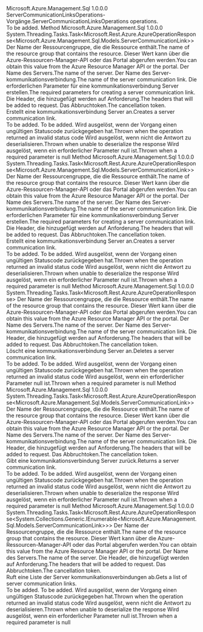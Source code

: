 <Type Name="IServerCommunicationLinksOperations" FullName="Microsoft.Azure.Management.Sql.IServerCommunicationLinksOperations">
  <TypeSignature Language="C#" Value="public interface IServerCommunicationLinksOperations" />
  <TypeSignature Language="ILAsm" Value=".class public interface auto ansi abstract IServerCommunicationLinksOperations" />
  <TypeSignature Language="DocId" Value="T:Microsoft.Azure.Management.Sql.IServerCommunicationLinksOperations" />
  <TypeSignature Language="VB.NET" Value="Public Interface IServerCommunicationLinksOperations" />
  <TypeSignature Language="F#" Value="type IServerCommunicationLinksOperations = interface" />
  <AssemblyInfo>
    <AssemblyName>Microsoft.Azure.Management.Sql</AssemblyName>
    <AssemblyVersion>1.0.0.0</AssemblyVersion>
  </AssemblyInfo>
  <Interfaces />
  <Docs>
    <summary>
            <span data-ttu-id="4b305-101">ServerCommunicationLinksOperations-Vorgänge.</span><span class="sxs-lookup"><span data-stu-id="4b305-101">ServerCommunicationLinksOperations operations.</span></span>
            </summary>
    <remarks>To be added.</remarks>
  </Docs>
  <Members>
    <Member MemberName="BeginCreateOrUpdateWithHttpMessagesAsync">
      <MemberSignature Language="C#" Value="public System.Threading.Tasks.Task&lt;Microsoft.Rest.Azure.AzureOperationResponse&lt;Microsoft.Azure.Management.Sql.Models.ServerCommunicationLink&gt;&gt; BeginCreateOrUpdateWithHttpMessagesAsync (string resourceGroupName, string serverName, string communicationLinkName, Microsoft.Azure.Management.Sql.Models.ServerCommunicationLink parameters, System.Collections.Generic.Dictionary&lt;string,System.Collections.Generic.List&lt;string&gt;&gt; customHeaders = null, System.Threading.CancellationToken cancellationToken = null);" />
      <MemberSignature Language="ILAsm" Value=".method public hidebysig newslot virtual instance class System.Threading.Tasks.Task`1&lt;class Microsoft.Rest.Azure.AzureOperationResponse`1&lt;class Microsoft.Azure.Management.Sql.Models.ServerCommunicationLink&gt;&gt; BeginCreateOrUpdateWithHttpMessagesAsync(string resourceGroupName, string serverName, string communicationLinkName, class Microsoft.Azure.Management.Sql.Models.ServerCommunicationLink parameters, class System.Collections.Generic.Dictionary`2&lt;string, class System.Collections.Generic.List`1&lt;string&gt;&gt; customHeaders, valuetype System.Threading.CancellationToken cancellationToken) cil managed" />
      <MemberSignature Language="DocId" Value="M:Microsoft.Azure.Management.Sql.IServerCommunicationLinksOperations.BeginCreateOrUpdateWithHttpMessagesAsync(System.String,System.String,System.String,Microsoft.Azure.Management.Sql.Models.ServerCommunicationLink,System.Collections.Generic.Dictionary{System.String,System.Collections.Generic.List{System.String}},System.Threading.CancellationToken)" />
      <MemberSignature Language="F#" Value="abstract member BeginCreateOrUpdateWithHttpMessagesAsync : string * string * string * Microsoft.Azure.Management.Sql.Models.ServerCommunicationLink * System.Collections.Generic.Dictionary&lt;string, System.Collections.Generic.List&lt;string&gt;&gt; * System.Threading.CancellationToken -&gt; System.Threading.Tasks.Task&lt;Microsoft.Rest.Azure.AzureOperationResponse&lt;Microsoft.Azure.Management.Sql.Models.ServerCommunicationLink&gt;&gt;" Usage="iServerCommunicationLinksOperations.BeginCreateOrUpdateWithHttpMessagesAsync (resourceGroupName, serverName, communicationLinkName, parameters, customHeaders, cancellationToken)" />
      <MemberType>Method</MemberType>
      <AssemblyInfo>
        <AssemblyName>Microsoft.Azure.Management.Sql</AssemblyName>
        <AssemblyVersion>1.0.0.0</AssemblyVersion>
      </AssemblyInfo>
      <ReturnValue>
        <ReturnType>System.Threading.Tasks.Task&lt;Microsoft.Rest.Azure.AzureOperationResponse&lt;Microsoft.Azure.Management.Sql.Models.ServerCommunicationLink&gt;&gt;</ReturnType>
      </ReturnValue>
      <Parameters>
        <Parameter Name="resourceGroupName" Type="System.String" />
        <Parameter Name="serverName" Type="System.String" />
        <Parameter Name="communicationLinkName" Type="System.String" />
        <Parameter Name="parameters" Type="Microsoft.Azure.Management.Sql.Models.ServerCommunicationLink" />
        <Parameter Name="customHeaders" Type="System.Collections.Generic.Dictionary&lt;System.String,System.Collections.Generic.List&lt;System.String&gt;&gt;" />
        <Parameter Name="cancellationToken" Type="System.Threading.CancellationToken" />
      </Parameters>
      <Docs>
        <param name="resourceGroupName">
            <span data-ttu-id="4b305-102">Der Name der Ressourcengruppe, die die Ressource enthält.</span><span class="sxs-lookup"><span data-stu-id="4b305-102">The name of the resource group that contains the resource.</span></span> <span data-ttu-id="4b305-103">Dieser Wert kann über die Azure-Ressourcen-Manager-API oder das Portal abgerufen werden.</span><span class="sxs-lookup"><span data-stu-id="4b305-103">You can obtain this value from the Azure Resource Manager API or the portal.</span></span>
            </param>
        <param name="serverName">
            <span data-ttu-id="4b305-104">Der Name des Servers.</span><span class="sxs-lookup"><span data-stu-id="4b305-104">The name of the server.</span></span>
            </param>
        <param name="communicationLinkName">
            <span data-ttu-id="4b305-105">Der Name des Server-kommunikationsverbindung.</span><span class="sxs-lookup"><span data-stu-id="4b305-105">The name of the server communication link.</span></span>
            </param>
        <param name="parameters">
            <span data-ttu-id="4b305-106">Die erforderlichen Parameter für eine kommunikationsverbindung Server erstellen.</span><span class="sxs-lookup"><span data-stu-id="4b305-106">The required parameters for creating a server communication link.</span></span>
            </param>
        <param name="customHeaders">
            <span data-ttu-id="4b305-107">Die Header, die hinzugefügt werden auf Anforderung.</span><span class="sxs-lookup"><span data-stu-id="4b305-107">The headers that will be added to request.</span></span>
            </param>
        <param name="cancellationToken">
            <span data-ttu-id="4b305-108">Das Abbruchtoken.</span><span class="sxs-lookup"><span data-stu-id="4b305-108">The cancellation token.</span></span>
            </param>
        <summary>
            <span data-ttu-id="4b305-109">Erstellt eine kommunikationsverbindung Server an.</span><span class="sxs-lookup"><span data-stu-id="4b305-109">Creates a server communication link.</span></span>
            </summary>
        <returns>To be added.</returns>
        <remarks>To be added.</remarks>
        <exception cref="T:Microsoft.Rest.Azure.CloudException">
            <span data-ttu-id="4b305-110">Wird ausgelöst, wenn der Vorgang einen ungültigen Statuscode zurückgegeben hat.</span><span class="sxs-lookup"><span data-stu-id="4b305-110">Thrown when the operation returned an invalid status code</span></span>
            </exception>
        <exception cref="T:Microsoft.Rest.SerializationException">
            <span data-ttu-id="4b305-111">Wird ausgelöst, wenn nicht die Antwort zu deserialisieren.</span><span class="sxs-lookup"><span data-stu-id="4b305-111">Thrown when unable to deserialize the response</span></span>
            </exception>
        <exception cref="T:Microsoft.Rest.ValidationException">
            <span data-ttu-id="4b305-112">Wird ausgelöst, wenn ein erforderlicher Parameter null ist.</span><span class="sxs-lookup"><span data-stu-id="4b305-112">Thrown when a required parameter is null</span></span>
            </exception>
      </Docs>
    </Member>
    <Member MemberName="CreateOrUpdateWithHttpMessagesAsync">
      <MemberSignature Language="C#" Value="public System.Threading.Tasks.Task&lt;Microsoft.Rest.Azure.AzureOperationResponse&lt;Microsoft.Azure.Management.Sql.Models.ServerCommunicationLink&gt;&gt; CreateOrUpdateWithHttpMessagesAsync (string resourceGroupName, string serverName, string communicationLinkName, Microsoft.Azure.Management.Sql.Models.ServerCommunicationLink parameters, System.Collections.Generic.Dictionary&lt;string,System.Collections.Generic.List&lt;string&gt;&gt; customHeaders = null, System.Threading.CancellationToken cancellationToken = null);" />
      <MemberSignature Language="ILAsm" Value=".method public hidebysig newslot virtual instance class System.Threading.Tasks.Task`1&lt;class Microsoft.Rest.Azure.AzureOperationResponse`1&lt;class Microsoft.Azure.Management.Sql.Models.ServerCommunicationLink&gt;&gt; CreateOrUpdateWithHttpMessagesAsync(string resourceGroupName, string serverName, string communicationLinkName, class Microsoft.Azure.Management.Sql.Models.ServerCommunicationLink parameters, class System.Collections.Generic.Dictionary`2&lt;string, class System.Collections.Generic.List`1&lt;string&gt;&gt; customHeaders, valuetype System.Threading.CancellationToken cancellationToken) cil managed" />
      <MemberSignature Language="DocId" Value="M:Microsoft.Azure.Management.Sql.IServerCommunicationLinksOperations.CreateOrUpdateWithHttpMessagesAsync(System.String,System.String,System.String,Microsoft.Azure.Management.Sql.Models.ServerCommunicationLink,System.Collections.Generic.Dictionary{System.String,System.Collections.Generic.List{System.String}},System.Threading.CancellationToken)" />
      <MemberSignature Language="F#" Value="abstract member CreateOrUpdateWithHttpMessagesAsync : string * string * string * Microsoft.Azure.Management.Sql.Models.ServerCommunicationLink * System.Collections.Generic.Dictionary&lt;string, System.Collections.Generic.List&lt;string&gt;&gt; * System.Threading.CancellationToken -&gt; System.Threading.Tasks.Task&lt;Microsoft.Rest.Azure.AzureOperationResponse&lt;Microsoft.Azure.Management.Sql.Models.ServerCommunicationLink&gt;&gt;" Usage="iServerCommunicationLinksOperations.CreateOrUpdateWithHttpMessagesAsync (resourceGroupName, serverName, communicationLinkName, parameters, customHeaders, cancellationToken)" />
      <MemberType>Method</MemberType>
      <AssemblyInfo>
        <AssemblyName>Microsoft.Azure.Management.Sql</AssemblyName>
        <AssemblyVersion>1.0.0.0</AssemblyVersion>
      </AssemblyInfo>
      <ReturnValue>
        <ReturnType>System.Threading.Tasks.Task&lt;Microsoft.Rest.Azure.AzureOperationResponse&lt;Microsoft.Azure.Management.Sql.Models.ServerCommunicationLink&gt;&gt;</ReturnType>
      </ReturnValue>
      <Parameters>
        <Parameter Name="resourceGroupName" Type="System.String" />
        <Parameter Name="serverName" Type="System.String" />
        <Parameter Name="communicationLinkName" Type="System.String" />
        <Parameter Name="parameters" Type="Microsoft.Azure.Management.Sql.Models.ServerCommunicationLink" />
        <Parameter Name="customHeaders" Type="System.Collections.Generic.Dictionary&lt;System.String,System.Collections.Generic.List&lt;System.String&gt;&gt;" />
        <Parameter Name="cancellationToken" Type="System.Threading.CancellationToken" />
      </Parameters>
      <Docs>
        <param name="resourceGroupName">
            <span data-ttu-id="4b305-113">Der Name der Ressourcengruppe, die die Ressource enthält.</span><span class="sxs-lookup"><span data-stu-id="4b305-113">The name of the resource group that contains the resource.</span></span> <span data-ttu-id="4b305-114">Dieser Wert kann über die Azure-Ressourcen-Manager-API oder das Portal abgerufen werden.</span><span class="sxs-lookup"><span data-stu-id="4b305-114">You can obtain this value from the Azure Resource Manager API or the portal.</span></span>
            </param>
        <param name="serverName">
            <span data-ttu-id="4b305-115">Der Name des Servers.</span><span class="sxs-lookup"><span data-stu-id="4b305-115">The name of the server.</span></span>
            </param>
        <param name="communicationLinkName">
            <span data-ttu-id="4b305-116">Der Name des Server-kommunikationsverbindung.</span><span class="sxs-lookup"><span data-stu-id="4b305-116">The name of the server communication link.</span></span>
            </param>
        <param name="parameters">
            <span data-ttu-id="4b305-117">Die erforderlichen Parameter für eine kommunikationsverbindung Server erstellen.</span><span class="sxs-lookup"><span data-stu-id="4b305-117">The required parameters for creating a server communication link.</span></span>
            </param>
        <param name="customHeaders">
            <span data-ttu-id="4b305-118">Die Header, die hinzugefügt werden auf Anforderung.</span><span class="sxs-lookup"><span data-stu-id="4b305-118">The headers that will be added to request.</span></span>
            </param>
        <param name="cancellationToken">
            <span data-ttu-id="4b305-119">Das Abbruchtoken.</span><span class="sxs-lookup"><span data-stu-id="4b305-119">The cancellation token.</span></span>
            </param>
        <summary>
            <span data-ttu-id="4b305-120">Erstellt eine kommunikationsverbindung Server an.</span><span class="sxs-lookup"><span data-stu-id="4b305-120">Creates a server communication link.</span></span>
            </summary>
        <returns>To be added.</returns>
        <remarks>To be added.</remarks>
        <exception cref="T:Microsoft.Rest.Azure.CloudException">
            <span data-ttu-id="4b305-121">Wird ausgelöst, wenn der Vorgang einen ungültigen Statuscode zurückgegeben hat.</span><span class="sxs-lookup"><span data-stu-id="4b305-121">Thrown when the operation returned an invalid status code</span></span>
            </exception>
        <exception cref="T:Microsoft.Rest.SerializationException">
            <span data-ttu-id="4b305-122">Wird ausgelöst, wenn nicht die Antwort zu deserialisieren.</span><span class="sxs-lookup"><span data-stu-id="4b305-122">Thrown when unable to deserialize the response</span></span>
            </exception>
        <exception cref="T:Microsoft.Rest.ValidationException">
            <span data-ttu-id="4b305-123">Wird ausgelöst, wenn ein erforderlicher Parameter null ist.</span><span class="sxs-lookup"><span data-stu-id="4b305-123">Thrown when a required parameter is null</span></span>
            </exception>
      </Docs>
    </Member>
    <Member MemberName="DeleteWithHttpMessagesAsync">
      <MemberSignature Language="C#" Value="public System.Threading.Tasks.Task&lt;Microsoft.Rest.Azure.AzureOperationResponse&gt; DeleteWithHttpMessagesAsync (string resourceGroupName, string serverName, string communicationLinkName, System.Collections.Generic.Dictionary&lt;string,System.Collections.Generic.List&lt;string&gt;&gt; customHeaders = null, System.Threading.CancellationToken cancellationToken = null);" />
      <MemberSignature Language="ILAsm" Value=".method public hidebysig newslot virtual instance class System.Threading.Tasks.Task`1&lt;class Microsoft.Rest.Azure.AzureOperationResponse&gt; DeleteWithHttpMessagesAsync(string resourceGroupName, string serverName, string communicationLinkName, class System.Collections.Generic.Dictionary`2&lt;string, class System.Collections.Generic.List`1&lt;string&gt;&gt; customHeaders, valuetype System.Threading.CancellationToken cancellationToken) cil managed" />
      <MemberSignature Language="DocId" Value="M:Microsoft.Azure.Management.Sql.IServerCommunicationLinksOperations.DeleteWithHttpMessagesAsync(System.String,System.String,System.String,System.Collections.Generic.Dictionary{System.String,System.Collections.Generic.List{System.String}},System.Threading.CancellationToken)" />
      <MemberSignature Language="F#" Value="abstract member DeleteWithHttpMessagesAsync : string * string * string * System.Collections.Generic.Dictionary&lt;string, System.Collections.Generic.List&lt;string&gt;&gt; * System.Threading.CancellationToken -&gt; System.Threading.Tasks.Task&lt;Microsoft.Rest.Azure.AzureOperationResponse&gt;" Usage="iServerCommunicationLinksOperations.DeleteWithHttpMessagesAsync (resourceGroupName, serverName, communicationLinkName, customHeaders, cancellationToken)" />
      <MemberType>Method</MemberType>
      <AssemblyInfo>
        <AssemblyName>Microsoft.Azure.Management.Sql</AssemblyName>
        <AssemblyVersion>1.0.0.0</AssemblyVersion>
      </AssemblyInfo>
      <ReturnValue>
        <ReturnType>System.Threading.Tasks.Task&lt;Microsoft.Rest.Azure.AzureOperationResponse&gt;</ReturnType>
      </ReturnValue>
      <Parameters>
        <Parameter Name="resourceGroupName" Type="System.String" />
        <Parameter Name="serverName" Type="System.String" />
        <Parameter Name="communicationLinkName" Type="System.String" />
        <Parameter Name="customHeaders" Type="System.Collections.Generic.Dictionary&lt;System.String,System.Collections.Generic.List&lt;System.String&gt;&gt;" />
        <Parameter Name="cancellationToken" Type="System.Threading.CancellationToken" />
      </Parameters>
      <Docs>
        <param name="resourceGroupName">
            <span data-ttu-id="4b305-124">Der Name der Ressourcengruppe, die die Ressource enthält.</span><span class="sxs-lookup"><span data-stu-id="4b305-124">The name of the resource group that contains the resource.</span></span> <span data-ttu-id="4b305-125">Dieser Wert kann über die Azure-Ressourcen-Manager-API oder das Portal abgerufen werden.</span><span class="sxs-lookup"><span data-stu-id="4b305-125">You can obtain this value from the Azure Resource Manager API or the portal.</span></span>
            </param>
        <param name="serverName">
            <span data-ttu-id="4b305-126">Der Name des Servers.</span><span class="sxs-lookup"><span data-stu-id="4b305-126">The name of the server.</span></span>
            </param>
        <param name="communicationLinkName">
            <span data-ttu-id="4b305-127">Der Name des Server-kommunikationsverbindung.</span><span class="sxs-lookup"><span data-stu-id="4b305-127">The name of the server communication link.</span></span>
            </param>
        <param name="customHeaders">
            <span data-ttu-id="4b305-128">Die Header, die hinzugefügt werden auf Anforderung.</span><span class="sxs-lookup"><span data-stu-id="4b305-128">The headers that will be added to request.</span></span>
            </param>
        <param name="cancellationToken">
            <span data-ttu-id="4b305-129">Das Abbruchtoken.</span><span class="sxs-lookup"><span data-stu-id="4b305-129">The cancellation token.</span></span>
            </param>
        <summary>
            <span data-ttu-id="4b305-130">Löscht eine kommunikationsverbindung Server an.</span><span class="sxs-lookup"><span data-stu-id="4b305-130">Deletes a server communication link.</span></span>
            </summary>
        <returns>To be added.</returns>
        <remarks>To be added.</remarks>
        <exception cref="T:Microsoft.Rest.Azure.CloudException">
            <span data-ttu-id="4b305-131">Wird ausgelöst, wenn der Vorgang einen ungültigen Statuscode zurückgegeben hat.</span><span class="sxs-lookup"><span data-stu-id="4b305-131">Thrown when the operation returned an invalid status code</span></span>
            </exception>
        <exception cref="T:Microsoft.Rest.ValidationException">
            <span data-ttu-id="4b305-132">Wird ausgelöst, wenn ein erforderlicher Parameter null ist.</span><span class="sxs-lookup"><span data-stu-id="4b305-132">Thrown when a required parameter is null</span></span>
            </exception>
      </Docs>
    </Member>
    <Member MemberName="GetWithHttpMessagesAsync">
      <MemberSignature Language="C#" Value="public System.Threading.Tasks.Task&lt;Microsoft.Rest.Azure.AzureOperationResponse&lt;Microsoft.Azure.Management.Sql.Models.ServerCommunicationLink&gt;&gt; GetWithHttpMessagesAsync (string resourceGroupName, string serverName, string communicationLinkName, System.Collections.Generic.Dictionary&lt;string,System.Collections.Generic.List&lt;string&gt;&gt; customHeaders = null, System.Threading.CancellationToken cancellationToken = null);" />
      <MemberSignature Language="ILAsm" Value=".method public hidebysig newslot virtual instance class System.Threading.Tasks.Task`1&lt;class Microsoft.Rest.Azure.AzureOperationResponse`1&lt;class Microsoft.Azure.Management.Sql.Models.ServerCommunicationLink&gt;&gt; GetWithHttpMessagesAsync(string resourceGroupName, string serverName, string communicationLinkName, class System.Collections.Generic.Dictionary`2&lt;string, class System.Collections.Generic.List`1&lt;string&gt;&gt; customHeaders, valuetype System.Threading.CancellationToken cancellationToken) cil managed" />
      <MemberSignature Language="DocId" Value="M:Microsoft.Azure.Management.Sql.IServerCommunicationLinksOperations.GetWithHttpMessagesAsync(System.String,System.String,System.String,System.Collections.Generic.Dictionary{System.String,System.Collections.Generic.List{System.String}},System.Threading.CancellationToken)" />
      <MemberSignature Language="F#" Value="abstract member GetWithHttpMessagesAsync : string * string * string * System.Collections.Generic.Dictionary&lt;string, System.Collections.Generic.List&lt;string&gt;&gt; * System.Threading.CancellationToken -&gt; System.Threading.Tasks.Task&lt;Microsoft.Rest.Azure.AzureOperationResponse&lt;Microsoft.Azure.Management.Sql.Models.ServerCommunicationLink&gt;&gt;" Usage="iServerCommunicationLinksOperations.GetWithHttpMessagesAsync (resourceGroupName, serverName, communicationLinkName, customHeaders, cancellationToken)" />
      <MemberType>Method</MemberType>
      <AssemblyInfo>
        <AssemblyName>Microsoft.Azure.Management.Sql</AssemblyName>
        <AssemblyVersion>1.0.0.0</AssemblyVersion>
      </AssemblyInfo>
      <ReturnValue>
        <ReturnType>System.Threading.Tasks.Task&lt;Microsoft.Rest.Azure.AzureOperationResponse&lt;Microsoft.Azure.Management.Sql.Models.ServerCommunicationLink&gt;&gt;</ReturnType>
      </ReturnValue>
      <Parameters>
        <Parameter Name="resourceGroupName" Type="System.String" />
        <Parameter Name="serverName" Type="System.String" />
        <Parameter Name="communicationLinkName" Type="System.String" />
        <Parameter Name="customHeaders" Type="System.Collections.Generic.Dictionary&lt;System.String,System.Collections.Generic.List&lt;System.String&gt;&gt;" />
        <Parameter Name="cancellationToken" Type="System.Threading.CancellationToken" />
      </Parameters>
      <Docs>
        <param name="resourceGroupName">
            <span data-ttu-id="4b305-133">Der Name der Ressourcengruppe, die die Ressource enthält.</span><span class="sxs-lookup"><span data-stu-id="4b305-133">The name of the resource group that contains the resource.</span></span> <span data-ttu-id="4b305-134">Dieser Wert kann über die Azure-Ressourcen-Manager-API oder das Portal abgerufen werden.</span><span class="sxs-lookup"><span data-stu-id="4b305-134">You can obtain this value from the Azure Resource Manager API or the portal.</span></span>
            </param>
        <param name="serverName">
            <span data-ttu-id="4b305-135">Der Name des Servers.</span><span class="sxs-lookup"><span data-stu-id="4b305-135">The name of the server.</span></span>
            </param>
        <param name="communicationLinkName">
            <span data-ttu-id="4b305-136">Der Name des Server-kommunikationsverbindung.</span><span class="sxs-lookup"><span data-stu-id="4b305-136">The name of the server communication link.</span></span>
            </param>
        <param name="customHeaders">
            <span data-ttu-id="4b305-137">Die Header, die hinzugefügt werden auf Anforderung.</span><span class="sxs-lookup"><span data-stu-id="4b305-137">The headers that will be added to request.</span></span>
            </param>
        <param name="cancellationToken">
            <span data-ttu-id="4b305-138">Das Abbruchtoken.</span><span class="sxs-lookup"><span data-stu-id="4b305-138">The cancellation token.</span></span>
            </param>
        <summary>
            <span data-ttu-id="4b305-139">Gibt eine kommunikationsverbindung Server zurück.</span><span class="sxs-lookup"><span data-stu-id="4b305-139">Returns a server communication link.</span></span>
            </summary>
        <returns>To be added.</returns>
        <remarks>To be added.</remarks>
        <exception cref="T:Microsoft.Rest.Azure.CloudException">
            <span data-ttu-id="4b305-140">Wird ausgelöst, wenn der Vorgang einen ungültigen Statuscode zurückgegeben hat.</span><span class="sxs-lookup"><span data-stu-id="4b305-140">Thrown when the operation returned an invalid status code</span></span>
            </exception>
        <exception cref="T:Microsoft.Rest.SerializationException">
            <span data-ttu-id="4b305-141">Wird ausgelöst, wenn nicht die Antwort zu deserialisieren.</span><span class="sxs-lookup"><span data-stu-id="4b305-141">Thrown when unable to deserialize the response</span></span>
            </exception>
        <exception cref="T:Microsoft.Rest.ValidationException">
            <span data-ttu-id="4b305-142">Wird ausgelöst, wenn ein erforderlicher Parameter null ist.</span><span class="sxs-lookup"><span data-stu-id="4b305-142">Thrown when a required parameter is null</span></span>
            </exception>
      </Docs>
    </Member>
    <Member MemberName="ListByServerWithHttpMessagesAsync">
      <MemberSignature Language="C#" Value="public System.Threading.Tasks.Task&lt;Microsoft.Rest.Azure.AzureOperationResponse&lt;System.Collections.Generic.IEnumerable&lt;Microsoft.Azure.Management.Sql.Models.ServerCommunicationLink&gt;&gt;&gt; ListByServerWithHttpMessagesAsync (string resourceGroupName, string serverName, System.Collections.Generic.Dictionary&lt;string,System.Collections.Generic.List&lt;string&gt;&gt; customHeaders = null, System.Threading.CancellationToken cancellationToken = null);" />
      <MemberSignature Language="ILAsm" Value=".method public hidebysig newslot virtual instance class System.Threading.Tasks.Task`1&lt;class Microsoft.Rest.Azure.AzureOperationResponse`1&lt;class System.Collections.Generic.IEnumerable`1&lt;class Microsoft.Azure.Management.Sql.Models.ServerCommunicationLink&gt;&gt;&gt; ListByServerWithHttpMessagesAsync(string resourceGroupName, string serverName, class System.Collections.Generic.Dictionary`2&lt;string, class System.Collections.Generic.List`1&lt;string&gt;&gt; customHeaders, valuetype System.Threading.CancellationToken cancellationToken) cil managed" />
      <MemberSignature Language="DocId" Value="M:Microsoft.Azure.Management.Sql.IServerCommunicationLinksOperations.ListByServerWithHttpMessagesAsync(System.String,System.String,System.Collections.Generic.Dictionary{System.String,System.Collections.Generic.List{System.String}},System.Threading.CancellationToken)" />
      <MemberSignature Language="F#" Value="abstract member ListByServerWithHttpMessagesAsync : string * string * System.Collections.Generic.Dictionary&lt;string, System.Collections.Generic.List&lt;string&gt;&gt; * System.Threading.CancellationToken -&gt; System.Threading.Tasks.Task&lt;Microsoft.Rest.Azure.AzureOperationResponse&lt;seq&lt;Microsoft.Azure.Management.Sql.Models.ServerCommunicationLink&gt;&gt;&gt;" Usage="iServerCommunicationLinksOperations.ListByServerWithHttpMessagesAsync (resourceGroupName, serverName, customHeaders, cancellationToken)" />
      <MemberType>Method</MemberType>
      <AssemblyInfo>
        <AssemblyName>Microsoft.Azure.Management.Sql</AssemblyName>
        <AssemblyVersion>1.0.0.0</AssemblyVersion>
      </AssemblyInfo>
      <ReturnValue>
        <ReturnType>System.Threading.Tasks.Task&lt;Microsoft.Rest.Azure.AzureOperationResponse&lt;System.Collections.Generic.IEnumerable&lt;Microsoft.Azure.Management.Sql.Models.ServerCommunicationLink&gt;&gt;&gt;</ReturnType>
      </ReturnValue>
      <Parameters>
        <Parameter Name="resourceGroupName" Type="System.String" />
        <Parameter Name="serverName" Type="System.String" />
        <Parameter Name="customHeaders" Type="System.Collections.Generic.Dictionary&lt;System.String,System.Collections.Generic.List&lt;System.String&gt;&gt;" />
        <Parameter Name="cancellationToken" Type="System.Threading.CancellationToken" />
      </Parameters>
      <Docs>
        <param name="resourceGroupName">
            <span data-ttu-id="4b305-143">Der Name der Ressourcengruppe, die die Ressource enthält.</span><span class="sxs-lookup"><span data-stu-id="4b305-143">The name of the resource group that contains the resource.</span></span> <span data-ttu-id="4b305-144">Dieser Wert kann über die Azure-Ressourcen-Manager-API oder das Portal abgerufen werden.</span><span class="sxs-lookup"><span data-stu-id="4b305-144">You can obtain this value from the Azure Resource Manager API or the portal.</span></span>
            </param>
        <param name="serverName">
            <span data-ttu-id="4b305-145">Der Name des Servers.</span><span class="sxs-lookup"><span data-stu-id="4b305-145">The name of the server.</span></span>
            </param>
        <param name="customHeaders">
            <span data-ttu-id="4b305-146">Die Header, die hinzugefügt werden auf Anforderung.</span><span class="sxs-lookup"><span data-stu-id="4b305-146">The headers that will be added to request.</span></span>
            </param>
        <param name="cancellationToken">
            <span data-ttu-id="4b305-147">Das Abbruchtoken.</span><span class="sxs-lookup"><span data-stu-id="4b305-147">The cancellation token.</span></span>
            </param>
        <summary>
            <span data-ttu-id="4b305-148">Ruft eine Liste der Server kommunikationsverbindungen ab.</span><span class="sxs-lookup"><span data-stu-id="4b305-148">Gets a list of server communication links.</span></span>
            </summary>
        <returns>To be added.</returns>
        <remarks>To be added.</remarks>
        <exception cref="T:Microsoft.Rest.Azure.CloudException">
            <span data-ttu-id="4b305-149">Wird ausgelöst, wenn der Vorgang einen ungültigen Statuscode zurückgegeben hat.</span><span class="sxs-lookup"><span data-stu-id="4b305-149">Thrown when the operation returned an invalid status code</span></span>
            </exception>
        <exception cref="T:Microsoft.Rest.SerializationException">
            <span data-ttu-id="4b305-150">Wird ausgelöst, wenn nicht die Antwort zu deserialisieren.</span><span class="sxs-lookup"><span data-stu-id="4b305-150">Thrown when unable to deserialize the response</span></span>
            </exception>
        <exception cref="T:Microsoft.Rest.ValidationException">
            <span data-ttu-id="4b305-151">Wird ausgelöst, wenn ein erforderlicher Parameter null ist.</span><span class="sxs-lookup"><span data-stu-id="4b305-151">Thrown when a required parameter is null</span></span>
            </exception>
      </Docs>
    </Member>
  </Members>
</Type>